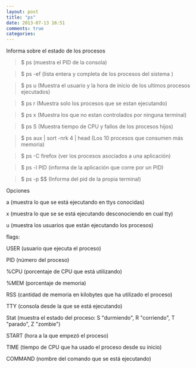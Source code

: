 ```yaml
---
layout: post
title: "ps"
date: 2013-07-13 16:51
comments: true
categories: 
---
```

Informa sobre el estado de los procesos

>$ ps	          (muestra el PID de la consola) 

>$ ps -ef (lista entera y completa de los procesos del sistema )

>$ ps u          (Muestra el usuario y la hora de inicio de los ultimos procesos ejecutados) 

>$ ps r (Muestra solo los procesos que se estan ejecutando) 

>$ ps x (Muestra los que no estan controlados por ninguna terminal) 

>$ ps S (Muestra  tiempo de CPU y fallos de los procesos hijos)

>$ ps aux | sort -nrk 4 | head (Los 10 procesos que consumen más memoria)

>$ ps -C firefox (ver los procesos asociados a una aplicación)

>$ ps -l PID  (informa de la aplicación que corre por un PID)

>$ ps -p $$ (Informa del pid de la propia terminal)

Opciones

a (muestra lo que se está ejecutando en ttys conocidas)

x (muestra lo que se se está ejecutando desconociendo en cual tty)

u (muestra los usuarios que están ejecutando los procesos)

flags:

USER (usuario que ejecuta el proceso)

PID (número del proceso)

%CPU (porcentaje de CPU que está utilizando)

%MEM (porcentaje de memoria)

RSS (cantidad de memoria en kilobytes que ha utilizado el proceso)

TTY (consola desde la que se está ejecutando)

Stat (muestra el estado del proceso: S "durmiendo", R "corriendo", T "parado", Z "zombie") 

START (hora a la que empezó el proceso)

TIME (tiempo de CPU que ha usado el proceso desde su inicio)

COMMAND (nombre del comando que se está ejecutando)

